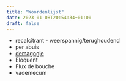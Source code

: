 ```yaml
---
title: "Woordenlijst"
date: 2023-01-08T20:54:34+01:00
draft: false
---
```


- recalcitrant - weerspannig/terughoudend
- per abuis
- [demagogie](https://nl.m.wikipedia.org/wiki/Demagogie)
- Eloquent
- Flux de bouche
- vademecum
